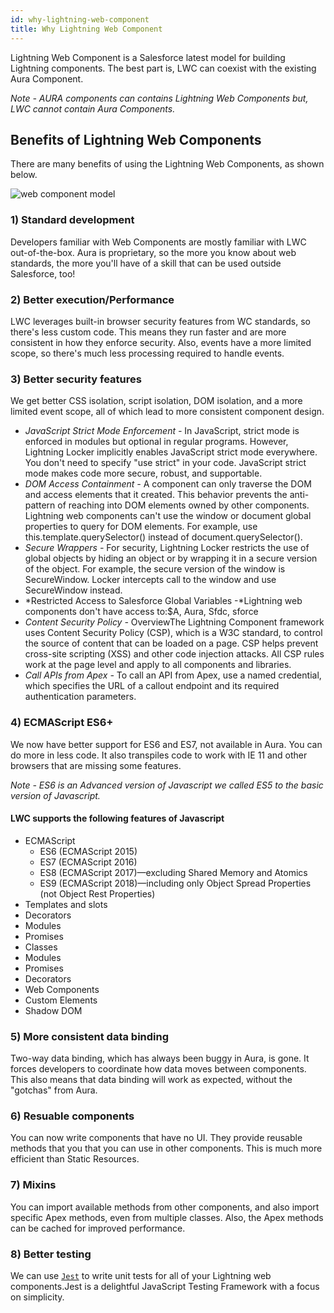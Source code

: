 ```yaml
---
id: why-lightning-web-component
title: Why Lightning Web Component
---
```


Lightning Web Component is a Salesforce latest model for building Lightning components. The best part is, LWC can coexist with the existing Aura Component.

_Note - AURA components can contains Lightning Web Components but, LWC cannot contain Aura Components._

## Benefits of Lightning Web Components

There are many benefits of using the Lightning Web Components, as shown below.

![web component model](assets/LWC/lwc_advantages.PNG)

### 1) Standard development

Developers familiar with Web Components are mostly familiar with LWC out-of-the-box. Aura is proprietary, so the more you know about web standards, the more you'll have of a skill that can be used outside Salesforce, too!

### 2) Better execution/Performance

LWC leverages built-in browser security features from WC standards, so there's less custom code. This means they run faster and are more consistent in how they enforce security. Also, events have a more limited scope, so there's much less processing required to handle events.

### 3) Better security features

We get better CSS isolation, script isolation, DOM isolation, and a more limited event scope, all of which lead to more consistent component design.

- _JavaScript Strict Mode Enforcement -_ In JavaScript, strict mode is enforced in modules but optional in regular programs. However, Lightning Locker implicitly enables JavaScript strict mode everywhere. You don't need to specify "use strict" in your code. JavaScript strict mode makes code more secure, robust, and supportable.
- _DOM Access Containment -_ A component can only traverse the DOM and access elements that it created. This behavior prevents the anti-pattern of reaching into DOM elements owned by other components. Lightning web components can't use the window or document global properties to query for DOM elements. For example, use this.template.querySelector() instead of document.querySelector().
- _Secure Wrappers -_ For security, Lightning Locker restricts the use of global objects by hiding an object or by wrapping it in a secure version of the object. For example, the secure version of the window is SecureWindow. Locker intercepts call to the window and use SecureWindow instead.
- *Restricted Access to Salesforce Global Variables -*Lightning web components don't have access to:\$A, Aura, Sfdc, sforce
- _Content Security Policy -_ OverviewThe Lightning Component framework uses Content Security Policy (CSP), which is a W3C standard, to control the source of content that can be loaded on a page. CSP helps prevent cross-site scripting (XSS) and other code injection attacks. All CSP rules work at the page level and apply to all components and libraries.
- _Call APIs from Apex -_ To call an API from Apex, use a named credential, which specifies the URL of a callout endpoint and its required authentication parameters.

### 4) ECMAScript ES6+

We now have better support for ES6 and ES7, not available in Aura. You can do more in less code. It also transpiles code to work with IE 11 and other browsers that are missing some features.

_Note - ES6 is an Advanced version of Javascript we called ES5 to the basic version of Javascript._

#### LWC supports the following features of Javascript

- ECMAScript
  - ES6 (ECMAScript 2015)
  - ES7 (ECMAScript 2016)
  - ES8 (ECMAScript 2017)—excluding Shared Memory and Atomics
  - ES9 (ECMAScript 2018)—including only Object Spread Properties (not Object Rest Properties)
- Templates and slots
- Decorators
- Modules
- Promises
- Classes
- Modules
- Promises
- Decorators
- Web Components
- Custom Elements
- Shadow DOM

### 5) More consistent data binding

Two-way data binding, which has always been buggy in Aura, is gone. It forces developers to coordinate how data moves between components. This also means that data binding will work as expected, without the "gotchas" from Aura.

### 6) Resuable components

You can now write components that have no UI. They provide reusable methods that you that you can use in other components. This is much more efficient than Static Resources.

### 7) Mixins

You can import available methods from other components, and also import specific Apex methods, even from multiple classes. Also, the Apex methods can be cached for improved performance.

### 8) Better testing

We can use [`Jest`](https://jestjs.io/) to write unit tests for all of your Lightning web components.Jest is a delightful JavaScript Testing Framework with a focus on simplicity.
